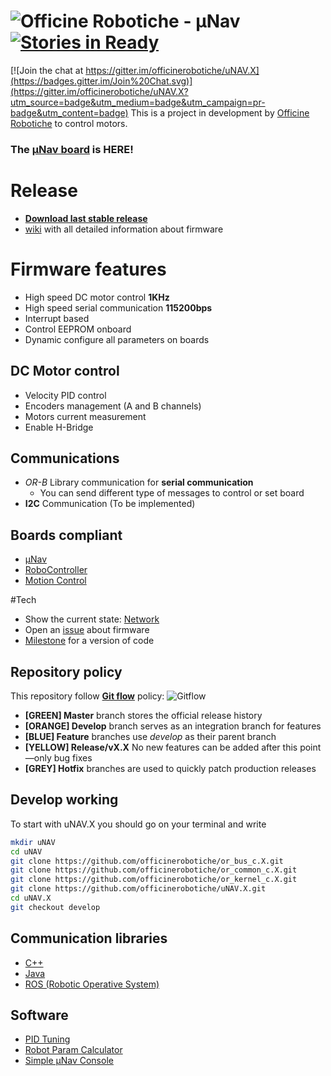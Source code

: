 # ![Officine Robotiche][Logo] - µNav [![Stories in Ready](https://badge.waffle.io/officinerobotiche/uNAV.X.png?label=ready&title=Ready)](http://waffle.io/officinerobotiche/uNAV.X)

[![Join the chat at https://gitter.im/officinerobotiche/uNAV.X](https://badges.gitter.im/Join%20Chat.svg)](https://gitter.im/officinerobotiche/uNAV.X?utm_source=badge&utm_medium=badge&utm_campaign=pr-badge&utm_content=badge)
This is a project in development by [Officine Robotiche] to control motors.

### **The [µNav board](https://github.com/officinerobotiche/uNAVPCB) is HERE!**

# Release
- [**Download last stable release**](https://github.com/officinerobotiche/uNAV.X/releases)
- [wiki] with all detailed information about firmware

# Firmware features
- High speed DC motor control **1KHz**
- High speed serial communication **115200bps**
- Interrupt based
- Control EEPROM onboard
- Dynamic configure all parameters on boards

## DC Motor control
- Velocity PID control
- Encoders management (A and B channels) 
- Motors current measurement
- Enable H-Bridge

## Communications
- *OR-B* Library communication for **serial communication**
  - You can send different type of messages to control or set board
- **I2C** Communication (To be implemented)

## Boards compliant
- [µNav](http://unav.officinerobotiche.it/)
- [RoboController](http://tuttoelettronica.net/archives/455)
- [Motion Control](http://raffaello.officinerobotiche.it/schede-elettroniche/motion-control/)

#Tech
- Show the current state: [Network](https://github.com/officinerobotiche/uNAV.X/network)
- Open an [issue](https://github.com/officinerobotiche/uNAV.X/issues) about firmware
- [Milestone](https://github.com/officinerobotiche/uNAV.X/milestones)  for a version of code

## Repository policy
This repository follow **[Git flow](https://www.atlassian.com/git/tutorials/comparing-workflows/gitflow-workflow)** policy:
![Gitflow](https://raw.githubusercontent.com/quickhack/translations/master/git-workflows-and-tutorials/images/git-workflows-gitflow.png)

- **[GREEN] Master** branch stores the official release history
- **[ORANGE] Develop** branch serves as an integration branch for features
- **[BLUE] Feature** branches use *develop* as their parent branch
- **[YELLOW] Release/vX.X** No new features can be added after this point—only bug fixes
- **[GREY] Hotfix** branches are used to quickly patch production releases
 
## Develop working
To start with uNAV.X you should go on your terminal and write
```bash
mkdir uNAV
cd uNAV
git clone https://github.com/officinerobotiche/or_bus_c.X.git
git clone https://github.com/officinerobotiche/or_common_c.X.git
git clone https://github.com/officinerobotiche/or_kernel_c.X.git
git clone https://github.com/officinerobotiche/uNAV.X.git
cd uNAV.X
git checkout develop
```

## Communication libraries
- [C++](https://github.com/officinerobotiche/orblibcpp)
- [Java](https://github.com/officinerobotiche/orblibjar)
- [ROS (Robotic Operative System)](https://github.com/officinerobotiche/ros_serial_bridge)
 
## Software
- [PID Tuning](https://github.com/officinerobotiche/uNav_PID_Tuner)
- [Robot Param Calculator](https://github.com/officinerobotiche/RobotParamCalculator)
- [Simple µNav Console](https://github.com/officinerobotiche/simple_unav_console)

[wiki]:http://wiki.officinerobotiche.it/
[Officine Robotiche]:http://www.officinerobotiche.it/
[Logo]:http://2014.officinerobotiche.it/wp-content/uploads/sites/4/2014/09/ORlogoSimpleSmall.png
